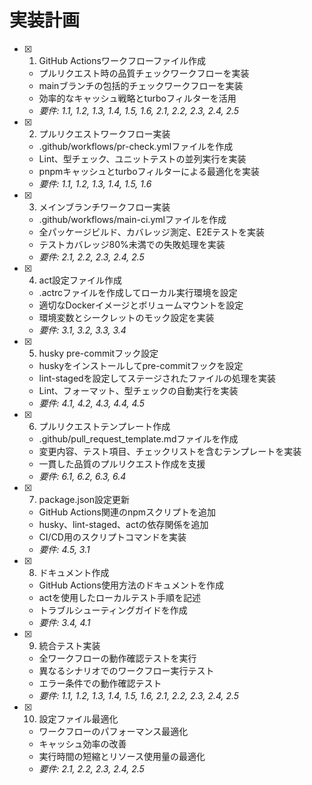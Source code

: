 # 実装計画

- [x] 1. GitHub Actionsワークフローファイル作成
  - プルリクエスト時の品質チェックワークフローを実装
  - mainブランチの包括的チェックワークフローを実装
  - 効率的なキャッシュ戦略とturboフィルターを活用
  - _要件: 1.1, 1.2, 1.3, 1.4, 1.5, 1.6, 2.1, 2.2, 2.3, 2.4, 2.5_

- [x] 2. プルリクエストワークフロー実装
  - .github/workflows/pr-check.ymlファイルを作成
  - Lint、型チェック、ユニットテストの並列実行を実装
  - pnpmキャッシュとturboフィルターによる最適化を実装
  - _要件: 1.1, 1.2, 1.3, 1.4, 1.5, 1.6_

- [x] 3. メインブランチワークフロー実装
  - .github/workflows/main-ci.ymlファイルを作成
  - 全パッケージビルド、カバレッジ測定、E2Eテストを実装
  - テストカバレッジ80%未満での失敗処理を実装
  - _要件: 2.1, 2.2, 2.3, 2.4, 2.5_

- [x] 4. act設定ファイル作成
  - .actrcファイルを作成してローカル実行環境を設定
  - 適切なDockerイメージとボリュームマウントを設定
  - 環境変数とシークレットのモック設定を実装
  - _要件: 3.1, 3.2, 3.3, 3.4_

- [x] 5. husky pre-commitフック設定
  - huskyをインストールしてpre-commitフックを設定
  - lint-stagedを設定してステージされたファイルの処理を実装
  - Lint、フォーマット、型チェックの自動実行を実装
  - _要件: 4.1, 4.2, 4.3, 4.4, 4.5_

- [x] 6. プルリクエストテンプレート作成
  - .github/pull_request_template.mdファイルを作成
  - 変更内容、テスト項目、チェックリストを含むテンプレートを実装
  - 一貫した品質のプルリクエスト作成を支援
  - _要件: 6.1, 6.2, 6.3, 6.4_

- [x] 7. package.json設定更新
  - GitHub Actions関連のnpmスクリプトを追加
  - husky、lint-staged、actの依存関係を追加
  - CI/CD用のスクリプトコマンドを実装
  - _要件: 4.5, 3.1_

- [x] 8. ドキュメント作成
  - GitHub Actions使用方法のドキュメントを作成
  - actを使用したローカルテスト手順を記述
  - トラブルシューティングガイドを作成
  - _要件: 3.4, 4.1_

- [x] 9. 統合テスト実装
  - 全ワークフローの動作確認テストを実行
  - 異なるシナリオでのワークフロー実行テスト
  - エラー条件での動作確認テスト
  - _要件: 1.1, 1.2, 1.3, 1.4, 1.5, 1.6, 2.1, 2.2, 2.3, 2.4, 2.5_

- [x] 10. 設定ファイル最適化
  - ワークフローのパフォーマンス最適化
  - キャッシュ効率の改善
  - 実行時間の短縮とリソース使用量の最適化
  - _要件: 2.1, 2.2, 2.3, 2.4, 2.5_
